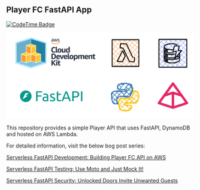 ## Player FC FastAPI App

[![CodeTime Badge](https://img.shields.io/endpoint?style=social&color=222&url=https%3A%2F%2Fapi.codetime.dev%2Fshield%3Fid%3D24794%26project%3Dplayer-fc-fastapi-app%26in=0)](https://codetime.dev)

![](FastAPIOnAWS.png)

This repository provides a simple Player API that uses FastAPI, DynamoDB and hosted on AWS Lambda.

For detailed information, visit the below bog post series:

[Serverless FastAPI Development: Building Player FC API on AWS](https://adrianthegreat.com/2025/01/06/Serverless-FastAPI-Development-Building-Player-FC-API-on-AWS/)

[Serverless FastAPI Testing: Use Moto and Just Mock It!](https://adrianthegreat.com/2025/06/21/Serverless-FastAPI-Testing-Use-Moto-and-Just-Mock-It/)

[Serverless FastAPI Security: Unlocked Doors Invite Unwanted Guests](https://adrianthegreat.com/2025/07/12/Serverless-FastAPI-Security-Unlocked-Doors-Invite-Unwanted-Guests/)


